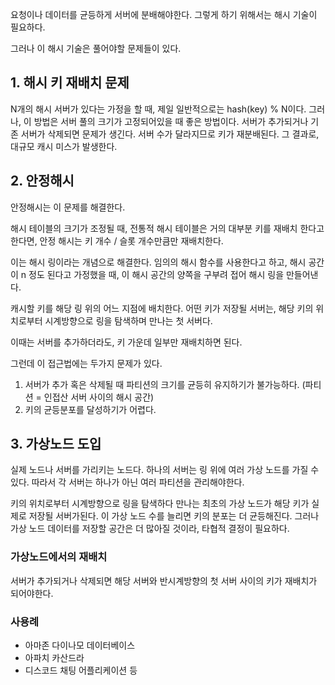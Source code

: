 요청이나 데이터를 균등하게 서버에 분배해야한다. 그렇게 하기 위해서는 해시 기술이 필요하다. 

그러나 이 해시 기술은 풀어야할 문제들이 있다. 

## 1. 해시 키 재배치 문제
N개의 해시 서버가 있다는 가정을 할 때, 제일 일반적으로는 hash(key) % N이다. 
그러나, 이 방법은 서버 풀의 크기가 고정되어있을 때 좋은 방법이다. 서버가 추가되거나 기존 서버가 삭제되면 문제가 생긴다. 서버 수가 달라지므로 키가 재분배된다. 그 결과로, 대규모 캐시 미스가 발생한다. 

## 2. 안정해시
안정해시는 이 문제를 해결한다. 

해시 테이블의 크기가 조정될 때, 전통적 해시 테이블은 거의 대부분 키를 재배치 한다고 한다면, 안정 해시는 키 개수 / 슬롯 개수만큼만 재배치한다. 

이는 해시 링이라는 개념으로 해결한다. 임의의 해시 함수를 사용한다고 하고, 해시 공간이 n 정도 된다고 가정했을 때, 이 해시 공간의 양쪽을 구부려 접어 해시 링을 만들어낸다. 

캐시할 키를 해당 링 위의 어느 지점에 배치한다. 어떤 키가 저장될 서버는, 해당 키의 위치로부터 시계방향으로 링을 탐색하며 만나는 첫 서버다. 

이때는 서버를 추가하더라도, 키 가운데 일부만 재배치하면 된다. 

그런데 이 접근법에는 두가지 문제가 있다.
1. 서버가 추가 혹은 삭제될 때 파티션의 크기를 균등히 유지하기가 불가능하다. (파티션 = 인접산 서버 사이의 해시 공간)
2. 키의 균등분포를 달성하기가 어렵다. 

## 3. 가상노드 도입
실제 노드나 서버를 가리키는 노드다. 하나의 서버는 링 위에 여러 가상 노드를 가질 수 있다.
따라서 각 서버는 하나가 아닌 여러 파티션을 관리해야한다. 

키의 위치로부터 시계방향으로 링을 탐색하다 만나는 최초의 가상 노드가 해당 키가 실제로 저장될 서버가된다. 
이 가상 노드 수를 늘리면 키의 분포는 더 균등해진다. 그러나 가상 노드 데이터를 저장할 공간은 더 많아질 것이라, 타협적 결정이 필요하다. 

### 가상노드에서의 재배치
서버가 추가되거나 삭제되면 해당 서버와 반시계방향의 첫 서버 사이의 키가 재배치가 되어야한다.

### 사용례
- 아마존 다이나모 데이터베이스
- 아파치 카산드라
- 디스코드 채팅 어플리케이션
등